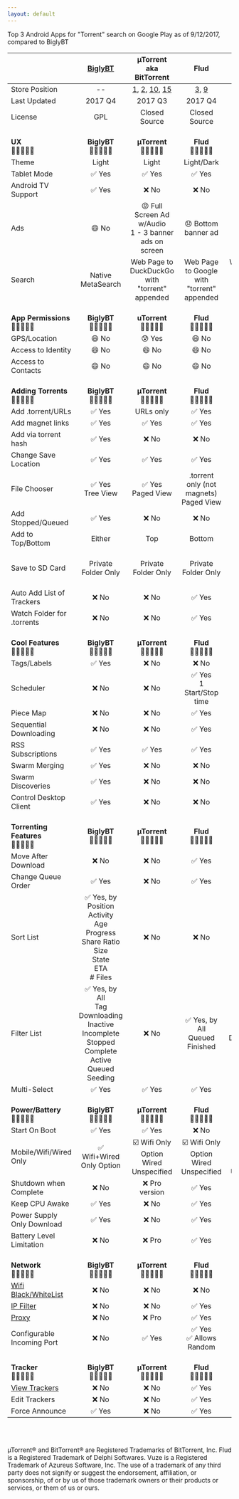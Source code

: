 ```yaml
---
layout: default
---
```


Top 3 Android Apps for "Torrent" search on Google Play as of 9/12/2017, compared to BiglyBT

|  | [BiglyBT](https://play.google.com/store/apps/details?id=com.biglybt.android.client) | µTorrent<br>aka BitTorrent | Flud  | Vuze  |
|:---|:--:|:--:|:--:|:--:|
| Store Position | -- | [1](https://play.google.com/store/apps/details?id=com.utorrent.client), [2](https://play.google.com/store/apps/details?id=com.bittorrent.client), [10](https://play.google.com/store/apps/details?id=com.bittorrent.client.pro), [15](https://play.google.com/store/apps/details?id=com.utorrent.client.pro) | [3](https://play.google.com/store/apps/details?id=com.delphicoder.flud), [9](https://play.google.com/store/apps/details?id=com.delphicoder.flud.paid) | [4](https://play.google.com/store/apps/details?id=com.vuze.torrent.downloader) |
| Last Updated | 2017 Q4 | 2017 Q3 | 2017 Q4 | 2016 Q1 |
| License | GPL | Closed Source | Closed Source | Unknown |
|<br> **UX** <br> :cherry_blossom::cherry_blossom::cherry_blossom::cherry_blossom::cherry_blossom: | <br>**BiglyBT**<br> :cherry_blossom::cherry_blossom::cherry_blossom::cherry_blossom::cherry_blossom: | <br> **µTorrent**<br>:cherry_blossom::cherry_blossom::cherry_blossom::cherry_blossom::cherry_blossom: | <br> **Flud**<br> :cherry_blossom::cherry_blossom::cherry_blossom::cherry_blossom::cherry_blossom: | <br> **Vuze**<br>  :cherry_blossom::cherry_blossom::cherry_blossom::cherry_blossom::cherry_blossom: |
| Theme  | Light  | Light  | Light/Dark  | Light |
| Tablet Mode | :white_check_mark: Yes | :white_check_mark: Yes | :white_check_mark: Yes | :white_check_mark: Yes |
| Android TV Support | :white_check_mark: Yes | :x: No | :x: No | :x: No |
| Ads | :smile: No | :rage: Full Screen Ad w/Audio<br>1 - 3 banner ads on screen | :disappointed: Bottom banner ad | :disappointed: PRO badge ad |
| Search | Native MetaSearch | Web Page to DuckDuckGo<br>with "torrent" appended | Web Page to Google<br>with "torrent" appended | Web Page to Google<br>with "torrent" appended |
| <br> **App Permissions**<br> :cherry_blossom::cherry_blossom::cherry_blossom::cherry_blossom::cherry_blossom: | <br>**BiglyBT**<br> :cherry_blossom::cherry_blossom::cherry_blossom::cherry_blossom::cherry_blossom: | <br> **uTorrent**<br> :cherry_blossom::cherry_blossom::cherry_blossom::cherry_blossom::cherry_blossom: | <br> **Flud**<br> :cherry_blossom::cherry_blossom::cherry_blossom::cherry_blossom::cherry_blossom: | <br> **Vuze**<br>  :cherry_blossom::cherry_blossom::cherry_blossom::cherry_blossom::cherry_blossom: |
| GPS/Location | :smile: No | :cold_sweat: Yes | :smile: No | :cold_sweat: Yes |
| Access to Identity | :smile: No | :smile: No | :smile: No | :cold_sweat: Yes |
| Access to Contacts | :smile: No | :smile: No | :smile: No | :cold_sweat: Yes |
|<br> **Adding Torrents**<br> :cherry_blossom::cherry_blossom::cherry_blossom::cherry_blossom::cherry_blossom: | <br>**BiglyBT**<br> :cherry_blossom::cherry_blossom::cherry_blossom::cherry_blossom::cherry_blossom: | <br> **µTorrent**<br> :cherry_blossom::cherry_blossom::cherry_blossom::cherry_blossom::cherry_blossom: | <br> **Flud**<br> :cherry_blossom::cherry_blossom::cherry_blossom::cherry_blossom::cherry_blossom: | <br> **Vuze**<br>  :cherry_blossom::cherry_blossom::cherry_blossom::cherry_blossom::cherry_blossom: |
| Add .torrent/URLs | :white_check_mark: Yes | URLs only | :white_check_mark: Yes | :white_check_mark: Yes |
| Add magnet links | :white_check_mark: Yes | :white_check_mark: Yes | :white_check_mark: Yes | :white_check_mark: Yes |
| Add via torrent hash | :white_check_mark: Yes | :x: No | :x: No | :white_check_mark: Yes |
| Change Save Location | :white_check_mark: Yes | :white_check_mark: Yes | :white_check_mark: Yes | :white_check_mark: Yes |
| File Chooser | :white_check_mark: Yes<br>Tree View | :white_check_mark: Yes<br>Paged View | .torrent only (not magnets)<br>Paged View | :white_check_mark: Yes<br>Flat View |
| Add Stopped/Queued | :white_check_mark: Yes | :x: No | :x: No | :x: No |
| Add to Top/Bottom | Either | Top | Bottom | Bottom |
| Save to SD Card | Private Folder Only | Private Folder Only | Private Folder Only | Private Folder Only (but crashes) |
| Auto Add List of Trackers | :x: No | :x: No | :white_check_mark: Yes | :x: No |
| Watch Folder for .torrents | :x: No | :x: No | :white_check_mark: Yes | :x: No |
| <br> **Cool Features**<br> :cherry_blossom::cherry_blossom::cherry_blossom::cherry_blossom::cherry_blossom: | <br>**BiglyBT**<br> :cherry_blossom::cherry_blossom::cherry_blossom::cherry_blossom::cherry_blossom: | <br> **µTorrent**<br> :cherry_blossom::cherry_blossom::cherry_blossom::cherry_blossom::cherry_blossom: | <br> **Flud**<br> :cherry_blossom::cherry_blossom::cherry_blossom::cherry_blossom::cherry_blossom: | <br> **Vuze**<br>  :cherry_blossom::cherry_blossom::cherry_blossom::cherry_blossom::cherry_blossom: |
| Tags/Labels | :white_check_mark: Yes | :x: No | :x: No | :x: No |
| Scheduler | :x: No | :x: No | :white_check_mark: Yes<br>1 Start/Stop time | :x: No |
| Piece Map | :x: No | :x: No | :white_check_mark: Yes | :x: No |
| Sequential Downloading | :x: No | :x: No | :white_check_mark: Yes | :x: No |
| RSS Subscriptions | :white_check_mark: Yes | :white_check_mark: Yes | :white_check_mark: Yes | :x: No |
| Swarm Merging | :white_check_mark: Yes | :x: No | :x: No | :x: No |
| Swarm Discoveries | :white_check_mark: Yes | :x: No | :x: No | :x: No |
| Control Desktop Client | :white_check_mark: Yes | :x: No | :x: No | :x: No |
| <br> **Torrenting Features**<br> :cherry_blossom::cherry_blossom::cherry_blossom::cherry_blossom::cherry_blossom: |<br>**BiglyBT**<br> :cherry_blossom::cherry_blossom::cherry_blossom::cherry_blossom::cherry_blossom: | <br> **µTorrent**<br> :cherry_blossom::cherry_blossom::cherry_blossom::cherry_blossom::cherry_blossom: | <br> **Flud**<br> :cherry_blossom::cherry_blossom::cherry_blossom::cherry_blossom::cherry_blossom: | <br> **Vuze**<br>  :cherry_blossom::cherry_blossom::cherry_blossom::cherry_blossom::cherry_blossom: |
| Move After Download | :x: No | :x: No | :white_check_mark: Yes | :x: No |
| Change Queue Order | :white_check_mark: Yes | :x: No | :white_check_mark: Yes | :x: No |
| Sort List | :white_check_mark: Yes, by<BR>Position<br>Activity<br>Age<br>Progress<br>Share Ratio<br>Size<br>State<br>ETA<br># Files | :x: No | :x: No | :x: No |
| Filter List | :white_check_mark: Yes, by<BR>All<br>Tag<br>Downloading<br>Inactive<br>Incomplete<br>Stopped<br>Complete<br>Active<br>Queued<br>Seeding | :x: No | :white_check_mark: Yes, by<br>All<br>Queued<br>Finished | :white_check_mark: Yes, by<br>All<br>Downloading<br>Complete |
| Multi-Select | :white_check_mark: Yes | :white_check_mark: Yes | :white_check_mark: Yes | :x: No |
| <br> **Power/Battery**<br> :cherry_blossom::cherry_blossom::cherry_blossom::cherry_blossom::cherry_blossom: | <br>**BiglyBT**<br> :cherry_blossom::cherry_blossom::cherry_blossom::cherry_blossom::cherry_blossom: | <br> **µTorrent**<br> :cherry_blossom::cherry_blossom::cherry_blossom::cherry_blossom::cherry_blossom: | <br> **Flud**<br> :cherry_blossom::cherry_blossom::cherry_blossom::cherry_blossom::cherry_blossom: | <br> **Vuze**<br>  :cherry_blossom::cherry_blossom::cherry_blossom::cherry_blossom::cherry_blossom: |
| Start On Boot | :white_check_mark: Yes |:white_check_mark: Yes |:x: No |:white_check_mark: Yes |
| Mobile/Wifi/Wired Only | :white_check_mark: Wifi+Wired Only Option | :ballot_box_with_check: Wifi Only Option<br>Wired Unspecified | :ballot_box_with_check: Wifi Only Option<br>Wired Unspecified | :ballot_box_with_check: Wifi Only Option<br>Wired Unspecified | 
| Shutdown when Complete | :x: No | :x: Pro version |  :white_check_mark: Yes | :x: No |
| Keep CPU Awake | :white_check_mark: Yes | :x: No | :white_check_mark: Yes | :white_check_mark: Yes | 
| Power Supply Only Download | :white_check_mark: Yes | :x: No | :white_check_mark: Yes | :x: Pro version? |
| Battery Level Limitation | :x: No | :x: Pro | :white_check_mark: Yes | :x: No | 
| <br> **Network**<br> :cherry_blossom::cherry_blossom::cherry_blossom::cherry_blossom::cherry_blossom: | <br>**BiglyBT**<br> :cherry_blossom::cherry_blossom::cherry_blossom::cherry_blossom::cherry_blossom: | <br> **µTorrent**<br>:cherry_blossom::cherry_blossom::cherry_blossom::cherry_blossom::cherry_blossom: | <br> **Flud**<br> :cherry_blossom::cherry_blossom::cherry_blossom::cherry_blossom::cherry_blossom: | <br> **Vuze**<br>  :cherry_blossom::cherry_blossom::cherry_blossom::cherry_blossom::cherry_blossom: |
| [Wifi Black/WhiteList](https://vote.biglybt.com/android#Issue4) | :x: No | :x: No | :x: No | :x: No |
| [IP Filter](https://vote.biglybt.com/android#Issue5) | :x: No | :x: No | :white_check_mark: Yes | :x: No | 
| [Proxy](https://vote.biglybt.com/android#Issue6) | :x: No | :x: Pro | :white_check_mark: Yes | :x: No | 
| Configurable Incoming Port | :x: No | :white_check_mark: Yes | :white_check_mark: Yes<BR>:white_check_mark: Allows Random | :white_check_mark: Yes |
| <br> **Tracker**<br> :cherry_blossom::cherry_blossom::cherry_blossom::cherry_blossom::cherry_blossom: | <br>**BiglyBT**<br> :cherry_blossom::cherry_blossom::cherry_blossom::cherry_blossom::cherry_blossom: | <br> **µTorrent**<br>:cherry_blossom::cherry_blossom::cherry_blossom::cherry_blossom::cherry_blossom: | <br> **Flud**<br> :cherry_blossom::cherry_blossom::cherry_blossom::cherry_blossom::cherry_blossom: | <br> **Vuze**<br>  :cherry_blossom::cherry_blossom::cherry_blossom::cherry_blossom::cherry_blossom: |
| [View Trackers](https://vote.biglybt.com/android#Issue3) | :x: No | :x: No | :white_check_mark: Yes | :white_check_mark: Yes | 
| Edit Trackers | :x: No | :x: No | :white_check_mark: Yes | :x: No | 
| Force Announce | :white_check_mark: Yes | :x: No | :white_check_mark: Yes | :x: No | 

<br><br>

µTorrent® and BitTorrent® are Registered Trademarks of BitTorrent, Inc.  Flud is a Registered Trademark of Delphi Softwares.  Vuze is a Registered Trademark of Azureus Software, Inc. The use of a trademark of any third party does not signify or suggest the endorsement, affiliation, or sponsorship, of or by us of those trademark owners or their products or services, or them of us or ours.
